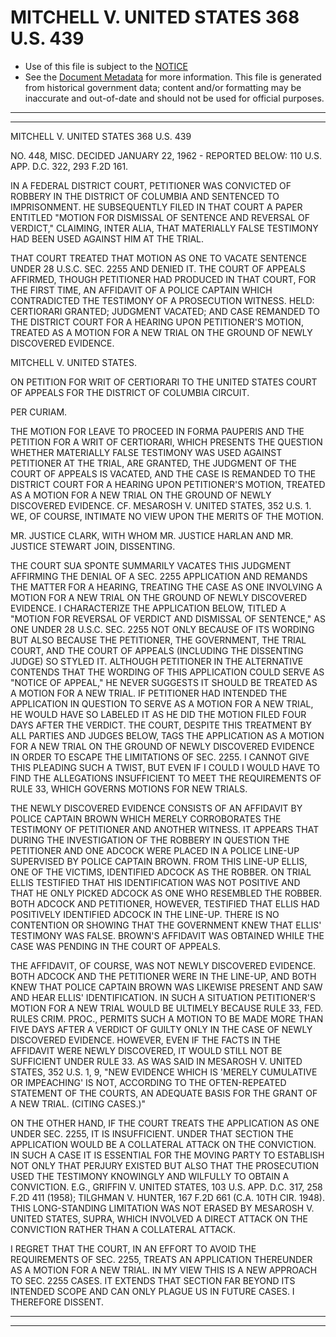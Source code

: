 ---
---

# MITCHELL V. UNITED STATES 368 U.S. 439

* Use of this file is subject to the [NOTICE](https://github.com/publicdocs/notice/blob/master/NOTICE)
* See the [Document Metadata](../../../) for more information.
  This file is generated from historical government data; content and/or formatting may be inaccurate and out-of-date and should not be used for official purposes.

----------
----------

MITCHELL V. UNITED STATES 368 U.S. 439

NO. 448, MISC.  DECIDED JANUARY 22, 1962 - REPORTED BELOW:  110 U.S. APP. D.C. 322, 293 F.2D 161.

IN A FEDERAL DISTRICT COURT, PETITIONER WAS CONVICTED OF ROBBERY IN THE DISTRICT OF COLUMBIA AND SENTENCED TO IMPRISONMENT.  HE SUBSEQUENTLY FILED IN THAT COURT A PAPER ENTITLED "MOTION FOR DISMISSAL OF SENTENCE AND REVERSAL OF VERDICT," CLAIMING, INTER ALIA, THAT MATERIALLY FALSE TESTIMONY HAD BEEN USED AGAINST HIM AT THE TRIAL.

THAT COURT TREATED THAT MOTION AS ONE TO VACATE SENTENCE UNDER 28 U.S.C. SEC. 2255 AND DENIED IT.  THE COURT OF APPEALS AFFIRMED, THOUGH PETITIONER HAD PRODUCED IN THAT COURT, FOR THE FIRST TIME, AN AFFIDAVIT OF A POLICE CAPTAIN WHICH CONTRADICTED THE TESTIMONY OF A PROSECUTION WITNESS.  HELD:  CERTIORARI GRANTED; JUDGMENT VACATED; AND CASE REMANDED TO THE DISTRICT COURT FOR A HEARING UPON PETITIONER'S MOTION, TREATED AS A MOTION FOR A NEW TRIAL ON THE GROUND OF NEWLY DISCOVERED EVIDENCE.

MITCHELL V. UNITED STATES.

ON PETITION FOR WRIT OF CERTIORARI TO THE UNITED STATES COURT OF APPEALS FOR THE DISTRICT OF COLUMBIA CIRCUIT.

PER CURIAM.

THE MOTION FOR LEAVE TO PROCEED IN FORMA PAUPERIS AND THE PETITION FOR A WRIT OF CERTIORARI, WHICH PRESENTS THE QUESTION WHETHER MATERIALLY FALSE TESTIMONY WAS USED AGAINST PETITIONER AT THE TRIAL, ARE GRANTED, THE JUDGMENT OF THE COURT OF APPEALS IS VACATED, AND THE CASE IS REMANDED TO THE DISTRICT COURT FOR A HEARING UPON PETITIONER'S MOTION, TREATED AS A MOTION FOR A NEW TRIAL ON THE GROUND OF NEWLY DISCOVERED EVIDENCE.  CF. MESAROSH V. UNITED STATES, 352 U.S. 1.  WE, OF COURSE, INTIMATE NO VIEW UPON THE MERITS OF THE MOTION.

MR. JUSTICE CLARK, WITH WHOM MR. JUSTICE HARLAN AND MR. JUSTICE STEWART JOIN, DISSENTING.

THE COURT SUA SPONTE SUMMARILY VACATES THIS JUDGMENT AFFIRMING THE DENIAL OF A SEC. 2255 APPLICATION AND REMANDS THE MATTER FOR A HEARING, TREATING THE CASE AS ONE INVOLVING A MOTION FOR A NEW TRIAL ON THE GROUND OF NEWLY DISCOVERED EVIDENCE.  I CHARACTERIZE THE APPLICATION BELOW, TITLED A "MOTION FOR REVERSAL OF VERDICT AND DISMISSAL OF SENTENCE," AS ONE UNDER 28 U.S.C. SEC. 2255 NOT ONLY BECAUSE OF ITS WORDING BUT ALSO BECAUSE THE PETITIONER, THE GOVERNMENT, THE TRIAL COURT, AND THE COURT OF APPEALS (INCLUDING THE DISSENTING JUDGE) SO STYLED IT.  ALTHOUGH PETITIONER IN THE ALTERNATIVE CONTENDS THAT THE WORDING OF THIS APPLICATION COULD SERVE AS "NOTICE OF APPEAL," HE NEVER SUGGESTS IT SHOULD BE TREATED AS A MOTION FOR A NEW TRIAL.  IF PETITIONER HAD INTENDED THE APPLICATION IN QUESTION TO SERVE AS A MOTION FOR A NEW TRIAL, HE WOULD HAVE SO LABELED IT AS HE DID THE MOTION FILED FOUR DAYS AFTER THE VERDICT.  THE COURT, DESPITE THIS TREATMENT BY ALL PARTIES AND JUDGES BELOW, TAGS THE APPLICATION AS A MOTION FOR A NEW TRIAL ON THE GROUND OF NEWLY DISCOVERED EVIDENCE IN ORDER TO ESCAPE THE LIMITATIONS OF SEC. 2255.  I CANNOT GIVE THIS PLEADING SUCH A TWIST, BUT EVEN IF I COULD I WOULD HAVE TO FIND THE ALLEGATIONS INSUFFICIENT TO MEET THE REQUIREMENTS OF RULE 33, WHICH GOVERNS MOTIONS FOR NEW TRIALS.

THE NEWLY DISCOVERED EVIDENCE CONSISTS OF AN AFFIDAVIT BY POLICE CAPTAIN BROWN WHICH MERELY CORROBORATES THE TESTIMONY OF PETITIONER AND ANOTHER WITNESS.  IT APPEARS THAT DURING THE INVESTIGATION OF THE ROBBERY IN QUESTION THE PETITIONER AND ONE ADCOCK WERE PLACED IN A POLICE LINE-UP SUPERVISED BY POLICE CAPTAIN BROWN.  FROM THIS LINE-UP ELLIS, ONE OF THE VICTIMS, IDENTIFIED ADCOCK AS THE ROBBER.  ON TRIAL ELLIS TESTIFIED THAT HIS IDENTIFICATION WAS NOT POSITIVE AND THAT HE ONLY PICKED ADCOCK AS ONE WHO RESEMBLED THE ROBBER.  BOTH ADCOCK AND PETITIONER, HOWEVER, TESTIFIED THAT ELLIS HAD POSITIVELY IDENTIFIED ADCOCK IN THE LINE-UP.  THERE IS NO CONTENTION OR SHOWING THAT THE GOVERNMENT KNEW THAT ELLIS' TESTIMONY WAS FALSE.  BROWN'S AFFIDAVIT WAS OBTAINED WHILE THE CASE WAS PENDING IN THE COURT OF APPEALS.

THE AFFIDAVIT, OF COURSE, WAS NOT NEWLY DISCOVERED EVIDENCE.  BOTH ADCOCK AND THE PETITIONER WERE IN THE LINE-UP, AND BOTH KNEW THAT POLICE CAPTAIN BROWN WAS LIKEWISE PRESENT AND SAW AND HEAR ELLIS' IDENTIFICATION.  IN SUCH A SITUATION PETITIONER'S MOTION FOR A NEW TRIAL WOULD BE ULTIMELY BECAUSE RULE 33, FED. RULES CRIM. PROC., PERMITS SUCH A MOTION TO BE MADE MORE THAN FIVE DAYS AFTER A VERDICT OF GUILTY ONLY IN THE CASE OF NEWLY DISCOVERED EVIDENCE.  HOWEVER, EVEN IF THE FACTS IN THE AFFIDAVIT WERE NEWLY DISCOVERED, IT WOULD STILL NOT BE SUFFICIENT UNDER RULE 33.  AS WAS SAID IN MESAROSH V. UNITED STATES, 352 U.S. 1, 9, "NEW EVIDENCE WHICH IS 'MERELY CUMULATIVE OR IMPEACHING' IS NOT, ACCORDING TO THE OFTEN-REPEATED STATEMENT OF THE COURTS, AN ADEQUATE BASIS FOR THE GRANT OF A NEW TRIAL.  (CITING CASES.)"

ON THE OTHER HAND, IF THE COURT TREATS THE APPLICATION AS ONE UNDER SEC. 2255, IT IS INSUFFICIENT.   UNDER THAT SECTION THE APPLICATION WOULD BE A COLLATERAL ATTACK ON THE CONVICTION.  IN SUCH A CASE IT IS ESSENTIAL FOR THE MOVING PARTY TO ESTABLISH NOT ONLY THAT PERJURY EXISTED BUT ALSO THAT THE PROSECUTION USED THE TESTIMONY KNOWINGLY AND WILFULLY TO OBTAIN A CONVICTION.  E.G., GRIFFIN V. UNITED STATES, 103 U.S. APP. D.C.  317, 258 F.2D 411 (1958); TILGHMAN V. HUNTER, 167 F.2D 661 (C.A. 10TH CIR. 1948).  THIS LONG-STANDING LIMITATION WAS NOT ERASED BY MESAROSH V. UNITED STATES, SUPRA, WHICH INVOLVED A DIRECT ATTACK ON THE CONVICTION RATHER THAN A COLLATERAL ATTACK.

I REGRET THAT THE COURT, IN AN EFFORT TO AVOID THE REQUIREMENTS OF SEC. 2255, TREATS AN APPLICATION THEREUNDER AS A MOTION FOR A NEW TRIAL.  IN MY VIEW THIS IS A NEW APPROACH TO SEC. 2255 CASES.  IT EXTENDS THAT SECTION FAR BEYOND ITS INTENDED SCOPE AND CAN ONLY PLAGUE US IN FUTURE CASES.  I THEREFORE DISSENT.


----------
----------

